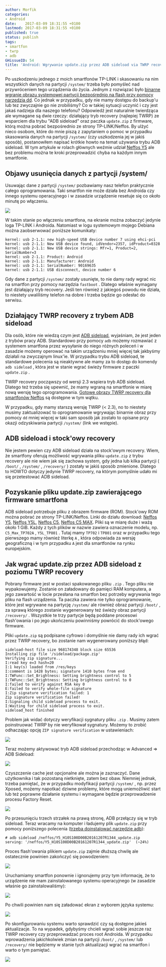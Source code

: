 ```yaml
---
author: Morfik
categories:
- Android
date:    2017-03-09 18:31:55 +0100
lastmod: 2017-03-09 18:31:55 +0100
published: true
status: publish
tags:
- smartfon
- twrp
- adb
GHissueID: 54
title: 'Android: Wgrywanie update.zip przez ADB sideload via TWRP recovery'
---
```


Po uszkodzeniu jednego z moich smartfonów TP-LINK i skasowaniu na nim wszystkich danych na partycji
`/system/` trzeba było pomyśleć nad przywróceniem tego urządzenia do życia. Jednym z rozwiązać było
[binarne wgranie obrazu systemowej partycji bezpośrednio na flash przy pomocy narzędzia dd][1]. Co
jednak w przypadku, gdy nie mamy dostępu do backup'u lub tez zwyczajnie go nie zrobiliśmy? Co w
takiej sytuacji uczynić i czy jest jakaś nadzieja dla naszego telefonu? Odpowiedź jest naturalnie
twierdząca ale wymagane są dwie rzeczy: działający tryb recovery (najlepiej TWRP) ze wsparciem dla
trybu "ADB sideload" oraz paczka `update.zip` z firmware, którą można pobrać bezpośrednio ze strony
TP-LINK/Neffos. By ulżyć nieco osobom, które do mnie piszą z zapytaniem o pomoc w przypadku
skasowania danych na partycji `/system/` (czy uszkodzenia jej w jakiś sposób), postanowiłem napisać
krótkie howto na temat używania trybu ADB sideload. W tym artykule w rolach głównych weźmie udział
[Neffos Y5][2] ale bez problemu można te kroki przeprowadzić chyba na każdym innym smartfonie.

<!--more-->
## Objawy usunięcia danych z partycji /system/

Usuwając dane z partycji `/system/` pozbawiamy nasz telefon praktycznie całego oprogramowania. Taki
smartfon nie może działa bez Androida czy innego systemu operacyjnego i w zasadzie urządzenie
resetuje się co około minutę po włączeniu.

![](/img/2017/03/001.adb-sideload-update-zip-firmware-tp-link-neffos-twrp-usuniety-system.png#medium)

W takim stanie po włączeniu smartfona, na ekranie można zobaczyć jedynie loga TP-LINK i Androida.
Natomiast w logu systemowym mojego Debiana można zaobserwować poniższe komunikaty:

    kernel: usb 2-1.1: new high-speed USB device number 7 using ehci-pci
    kernel: usb 2-1.1: New USB device found, idVendor=2357, idProduct=0328
    kernel: usb 2-1.1: New USB device strings: Mfr=1, Product=2, SerialNumber=3
    kernel: usb 2-1.1: Product: Android
    kernel: usb 2-1.1: Manufacturer: Android
    kernel: usb 2-1.1: SerialNumber: 90169635
    kernel: usb 2-1.1: USB disconnect, device number 6

Gdy dane z partycji `/system/` zostały usunięte, to nie damy rady wgrać nic na smartfon przy pomocy
narzędzia `fastboot` . Dlatego właśnie wymagany jest działający tryb recovery. Jeśli ten również z
jakiegoś powodu nie działa, to niestety uwaliliśmy telefon na dobre i trzeba będzie go odesłać do
serwisu.

## Działający TWRP recovery z trybem ADB sideload

Dla osób, które nie wiedzą czym jest [ADB sideload][3], wyjaśniam, że jest jeden z trybów pracy ADB.
Standardowo przy pomocy `adb` możemy rozmawiać z systemem smartfona przez wysyłanie do niego różnych
poleceń i w zasadzie możemy operować na takim urządzeniu mniej więcej tak jakbyśmy działali na
zwyczajnym linux'ie. W przypadku trybu ADB sideload, te standardowe polecenia są nieaktywne ale
mamy za to dostęp do komendy `adb sideload` , która jest w stanie wgrać świeży firmware z paczki
`update.zip` .

TWRP recovery począwszy od wersji 2.3 wspiera tryb ADB sideload. Dlatego też trzeba się upewnić, że
mamy wgraną na smartfonie w miarę nową wersję tego oprogramowania. [Gotowe obrazy TWRP recovery dla
smartfonów Neffos][4] są dostępne w tym wątku.

W przypadku, gdy mamy starszą wersję TWRP (< 2.3), no to niestety musimy zaktualizować to
oprogramowanie wgrywając binarnie obraz przy pomocy `dd` mniej więcej w taki sam sposób jak zostało
to opisane przy okazji odzyskiwania partycji `/system/` (link we wstępie).

## ADB sideload i stock'owy recovery

Nie jestem pewien czy ADB sideload działa na stock'owym recovery. Wiem, że smartfony oferują
możliwość wgrywania pliku `update.zip` z trybu recovery ale nie wiem jak się zachowa system, gdy
jedna lub kilka partycji ( `/boot/` , `/system/` , `/recovery/` ) zostały w jakiś sposób zmienione.
Dlatego to HOWTO dotyczy jedynie TWRP recovery, na którym pomyślnie udało mi się przetestować ADB
sideload.

## Pozyskanie pliku update.zip zawierającego firmware smartfona

ADB sideload potrzebuje pliku z obrazem firmware (ROM). Stock'owy ROM można pobrać ze strony
TP-LINK/Neffos. Linki do działu download: [Neffos Y5][5], [Neffos Y5L][6], [Neffos C5][7], [Neffos
C5 MAX][8]. Pliki są w miarę duże i ważą około 1 GiB. Każdy z tych plików w nazwie zawiera
oznaczenie modelu, np. `C5_Max_TP702A` , `Y5L_TP801` . Tutaj mamy `TP702` i `TP801` oraz w
przypadku tego pierwszego mamy również literkę `A` , która odpowiada za wersję geograficzną i w tym
przypadku `A` jest dla smartfonów na rynku europejskim.

## Jak wgrać update.zip przez ADB sideload z poziomu TWRP recovery

Pobrany firmware jest w postaci spakowanego pliku `.zip` . Tego pliku nie wypakowujemy. Zostanie on
załadowany do pamięci RAM komputera, a jego zawartość w locie przesłana na smartfon bez potrzeby
wgrywania tego pliku na flash urządzenia. Ta paczka zawiera nie tylko oprogramowanie, które jest
wgrywane na partycję `/system/` ale również obraz partycji `/boot/` , za sprawą którego zostanie
wygenerowany też świeży obraz partycji `/recovery/` . Wszystkie te trzy partycje będą poddane
procesowi flash'owania i po jego ukończeniu powinniśmy powrócić do stock'owego firmware.

Pliki `update.zip` są podpisane cyfrowo i domyślnie nie damy rady ich wgrać przez TWRP recovery, bo
zostanie nam wygenerowany poniższy błąd:

    sideload-host file size 968174348 block size 65536
    Installing zip file '/sideload/package.zip'
    Verifying zip signature...
    I:read key e=3 hash=20
    I:1 key(s) loaded from /res/keys
    I:comment is 1428 bytes; signature 1410 bytes from end
    I:TWFunc::Set_Brightness: Setting brightness control to 5
    I:TWFunc::Set_Brightness: Setting brightness control to 0
    I:failed to verify against RSA key 0
    E:failed to verify whole-file signature
    I:Zip signature verification failed: 1
    Zip signature verification failed!
    I:Signaling child sideload process to exit.
    I:Waiting for child sideload process to exit.
    sideload_host finished

Problem jak widać dotyczy weryfikacji sygnatury pliku `.zip` . Musimy zatem poinstruować TWRP by nie
weryfikował sygnatury. Możemy to zrobić odhaczając opcję `ZIP signature verification` w
ustawieniach:

![](/img/2017/03/002.adb-sideload-update-zip-firmware-tp-link-neffos-twrp-opcje.png#medium)

Teraz możemy aktywować tryb ADB sideload przechodząc w Advanced => ADB Sideload:

![](/img/2017/03/003.adb-sideload-update-zip-firmware-tp-link-neffos-twrp-menu.png#big)

Czyszczenie cache jest opcjonalne ale można je zaznaczyć. Dane użytkownika i tak pozostaną
nietknięte, zatem bez obaw. Niemniej jednak, trzeba pamiętać, że w przypadku modyfikacji partycji
`/system/` , np. przez Xposed, możemy napotkać dziwne problemy, które mogą uniemożliwić start lub
też poprawne działanie systemu i wymagane będzie przeprowadzenie procesu Factory Reset.

![](/img/2017/03/004.adb-sideload-update-zip-firmware-tp-link-neffos-twrp-cache.png#medium)

Po przesunięciu trzech strzałek na prawą stronę, ADB przełączy się w tryb sideload. Teraz wracamy na
komputer i ładujemy plik `update.zip` przy pomocy poniższego polecenia ([trzeba doinstalować
narzędzie adb][9]):

    # adb sideload /neffos/Y5_H10S100D00B20161207R1344_update.zip
    serving: '/neffos/Y5_H10S100D00B20161207R1344_update.zip'  (~24%)

Proces flash'owania plikiem `update.zip` zajmie dłuższą chwilę ale ostatecznie powinien zakończyć
się powodzeniem:

![](/img/2017/03/005.adb-sideload-update-zip-firmware-tp-link-neffos-twrp-proces.png#medium)

Uruchamiamy smartfon ponownie i ignorujemy przy tym informację, że to urządzenie nie mam
zainstalowanego systemu operacyjnego (w zasadzie właśnie go zainstalowaliśmy):

![](/img/2017/03/006.adb-sideload-update-zip-firmware-tp-link-neffos-twrp-brak-os.png#medium)

Po chwili powinien nam się załadować ekran z wyborem języka systemu:

![](/img/2017/03/007.adb-sideload-update-zip-firmware-tp-link-neffos-twrp-system.png#medium)

Po skonfigurowaniu systemu warto sprawdzić czy są dostępne jakieś aktualizacje. To na wypadek,
gdybyśmy chcieli wgrać sobie jeszcze raz TWRP recovery czy przeprowadzać proces root Androida. W
przypadku wprowadzenia jakichkolwiek zmian na partycji `/boot/` , `/system/` lub `/recovery/` nie
będziemy w stanie tych aktualizacji wgrać na smartfon i warto o tym pamiętać.

![](/img/2017/03/008.adb-sideload-update-zip-firmware-tp-link-neffos-twrp-update.png#medium)


[1]: /post/android-jak-odratowac-smartfon-po-usunieciu-partycji-system/
[2]: http://www.neffos.pl/product/details/Y5
[3]: https://twrp.me/faq/ADBSideload.html
[4]: http://tplink-forum.pl/pub/neffos/
[5]: http://www.neffos.com/en/support/download/Y5
[6]: http://www.neffos.com/en/support/download/Y5L
[7]: http://www.neffos.com/en/support/download/C5
[8]: http://www.neffos.com/en/support/download/C5-Max
[9]: /post/android-jak-zainstalowac-adb-i-fastboot-pod-linux/
